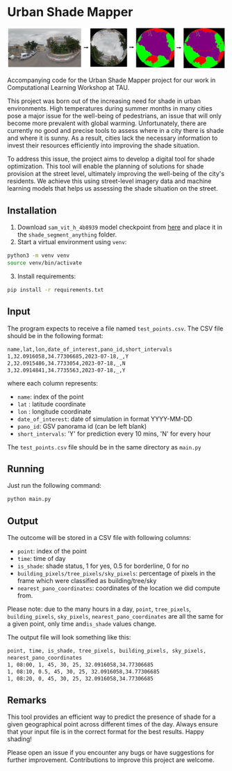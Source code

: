 # Urban Shade Mapper

![Urban Shade Mapper Pipeline](pipeline.png)

Accompanying code for the Urban Shade Mapper project for our work in Computational Learning Workshop at TAU.

This project was born out of the increasing need for shade in
urban environments. High temperatures during summer months in many cities pose a major issue for the well-being of
pedestrians, an issue that will only become more prevalent with global warming. Unfortunately, there are currently no
good and precise tools to assess where in a city there is shade and where it is sunny. As a result, cities lack the
necessary information to invest their resources efficiently into improving the shade situation.

To address this issue, the project aims to develop a digital tool for shade optimization. This tool will enable the
planning of solutions for shade provision at the street level, ultimately improving the well-being of the city's
residents. We achieve this using street-level imagery data and machine learning models that helps us assessing the shade
situation on the street.

## Installation

1. Download `sam_vit_h_4b8939` model checkpoint
   from [here](https://github.com/facebookresearch/segment-anything#model-checkpoints) and place it in
   the `shade_segment_anything` folder.
2. Start a virtual environment using `venv`:

```bash
python3 -m venv venv
source venv/bin/activate
```

3. Install requirements:

```bash
pip install -r requirements.txt
```

## Input

The program expects to receive a file named `test_points.csv`. The CSV file should be in the following format:

```csv
name,lat,lon,date_of_interest,pano_id,short_intervals
1,32.0916058,34.77306685,2023-07-18,_,Y
2,32.0915486,34.7733054,2023-07-18,_,N
3,32.0914841,34.7735563,2023-07-18,_,Y
```

where each column represents:

- `name`: index of the point
- `lat` : latitude coordinate
- `lon` : longitude coordinate
- `date_of_interest`: date of simulation in format YYYY-MM-DD
- `pano_id`: GSV panorama id (can be left blank)
- `short_intervals`: 'Y' for prediction every 10 mins, 'N' for every hour

The `test_points.csv` file should be in the same directory as `main.py`

## Running

Just run the following command:

```bash
python main.py
```

## Output

The outcome will be stored in a CSV file with following columns:

- `point`: index of the point
- `time`: time of day
- `is_shade`: shade status, 1 for yes, 0.5 for borderline, 0 for no
- `building_pixels/tree_pixels/sky_pixels`: percentage of pixels in the frame which were classified as building/tree/sky
- `nearest_pano_coordinates`: coordinates of the location we did compute from.

Please note: due to the many hours in a
day, `point`, `tree_pixels`, `building_pixels`, `sky_pixels`, `nearest_pano_coordinates` are all the same for a given
point, only time and`is_shade` values change.

The output file will look something like this:

```csv
point, time, is_shade, tree_pixels, building_pixels, sky_pixels, nearest_pano_coordinates
1, 08:00, 1, 45, 30, 25, 32.0916058,34.77306685
1, 08:10, 0.5, 45, 30, 25, 32.0916058,34.77306685
1, 08:20, 0, 45, 30, 25, 32.0916058,34.77306685
```

## Remarks

This tool provides an efficient way to predict the presence of shade for a given geographical point across different
times of the day. Always ensure that your input file is in the correct format for the best results. Happy shading!

Please open an issue if you encounter any bugs or have suggestions for further improvement. Contributions to improve
this project are welcome.